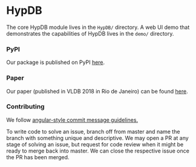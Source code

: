 # HypDB
The core HypDB module lives in the `HypDB/` directory. A web UI demo that demonstrates the capabilities of HypDB lives in the `demo/` directory.

### PyPI
Our package is published on PyPI [here](https://pypi.org/project/hypdb/).

### Paper
Our paper (published in VLDB 2018 in Rio de Janeiro) can be found [here](https://drive.google.com/file/d/1YJ-Up3imD2UhdoyYyfXBPng5iy70jtrh/view?usp=sharing).

### Contributing
We follow [angular-style commit message guidelines.](https://github.com/angular/angular/blob/master/CONTRIBUTING.md#commit)

To write code to solve an issue, branch off from master and name the branch with something unique and descriptive. We may open a PR at any stage of solving an issue, but request for code review when it might be ready to merge back into master. We can close the respective issue once the PR has been merged.
